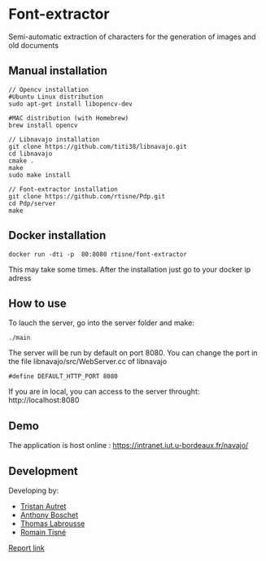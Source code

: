 # Font-extractor

Semi-automatic extraction of characters for the generation of images and old documents


## Manual installation
```
// Opencv installation
#Ubuntu Linux distribution
sudo apt-get install libopencv-dev
    
#MAC distribution (with Homebrew)
brew install opencv

// Libnavajo installation
git clone https://github.com/titi38/libnavajo.git
cd libnavajo
cmake .
make
sudo make install
    
// Font-extractor installation
git clone https://github.com/rtisne/Pdp.git
cd Pdp/server
make
```

## Docker installation
```    
docker run -dti -p  80:8080 rtisne/font-extractor
```

This may take some times.
After the installation just go to your docker ip adress 

## How to use
To lauch the server, go into the server folder and make:
```    
./main
```
The server will be run by default on port 8080.
You can change the port in the file libnavajo/src/WebServer.cc of libnavajo

```#define DEFAULT_HTTP_PORT 8080```

If you are in local, you can access to the server throught: http://localhost:8080

## Demo
The application is host online :
https://intranet.iut.u-bordeaux.fr/navajo/

## Development
Developing by:
* [Tristan Autret](https://github.com/tautret)
* [Anthony Boschet](https://github.com/aboschet)
* [Thomas Labrousse](https://github.com/Shqrk)
* [Romain Tisné](https://github.com/rtisne)

[Report link]()